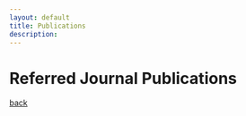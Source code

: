 ```yaml
---
layout: default
title: Publications
description:
---
```


# Referred Journal Publications


[back](./)
